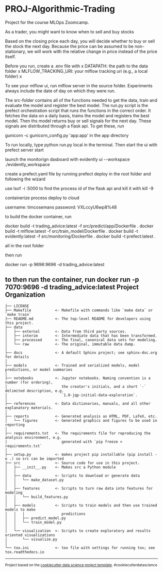 PROJ-Algorithmic-Trading
==============================

Project for the course MLOps Zoomcamp. 

As a trader, you might want to know when to sell and buy stocks

Based on the closing price each day, you will decide whether to buy or sell the stock the next day. 
Because the price can be assumed to be non-stationary, we will work with the relative change in price instead of the price itself.


Before you run, create a .env file with x
DATAPATH: the path to the data folder x
MLFLOW_TRACKING_URI: your mlflow tracking uri (e.g., a local folder) x

To see your mlflow ui, run mlflow server in the source folder. Experiments always include the date of day on which they were run. 


The src-folder contains all of the functions needed to get the data, train and evaluate the model and register the best model. 
The run.py script is the prefect orchestration script that runs the functions in the correct order. It fetches the data on a daily basis, trains the model and registers the best model. Then ths model returns buy or sell signals for the next day. These signals are distributed through a flask api. To get these, run 

gunicorn -c gunicorn_config.py 'app:app' in the app directory

To run locally, type python run.py local in the terminal. Then start the ui with prefect server start

launch the monitorign dasboard with evidently ui --workspace ./evidently_workspace 

create a prefect.yaml file by running prefect deploy in the root folder and following the wizard

use lsof -i :5000 to find the process id of the flask api and kill it with kill -9 <pid>


containerize process
deploy to cloud

username: timcosemans
password: VXLccyU6wp8%48

to build the docker container, run 

docker build -t trading_advice:latest -f src/predict/app/Dockerfile .
docker build -t mlflow:latest -f src/train_model/Dockerfile .
docker build -t evidently:latest -f src/monitoring/Dockerfile .
docker build -t prefect:latest .


all in the root folder 

then run 

docker run -p 9696:9696 -d trading_advice:latest


to then run the container, run docker run -p 7070:9696 -d trading_advice:latest
Project Organization
------------

    ├── LICENSE
    ├── Makefile           <- Makefile with commands like `make data` or `make train`
    ├── README.md          <- The top-level README for developers using this project.
    ├── data
    │   ├── external       <- Data from third party sources.
    │   ├── interim        <- Intermediate data that has been transformed.
    │   ├── processed      <- The final, canonical data sets for modeling.
    │   └── raw            <- The original, immutable data dump.
    │
    ├── docs               <- A default Sphinx project; see sphinx-doc.org for details
    │
    ├── models             <- Trained and serialized models, model predictions, or model summaries
    │
    ├── notebooks          <- Jupyter notebooks. Naming convention is a number (for ordering),
    │                         the creator's initials, and a short `-` delimited description, e.g.
    │                         `1.0-jqp-initial-data-exploration`.
    │
    ├── references         <- Data dictionaries, manuals, and all other explanatory materials.
    │
    ├── reports            <- Generated analysis as HTML, PDF, LaTeX, etc.
    │   └── figures        <- Generated graphics and figures to be used in reporting
    │
    ├── requirements.txt   <- The requirements file for reproducing the analysis environment, e.g.
    │                         generated with `pip freeze > requirements.txt`
    │
    ├── setup.py           <- makes project pip installable (pip install -e .) so src can be imported
    ├── src                <- Source code for use in this project.
    │   ├── __init__.py    <- Makes src a Python module
    │   │
    │   ├── data           <- Scripts to download or generate data
    │   │   └── make_dataset.py
    │   │
    │   ├── features       <- Scripts to turn raw data into features for modeling
    │   │   └── build_features.py
    │   │
    │   ├── models         <- Scripts to train models and then use trained models to make
    │   │   │                 predictions
    │   │   ├── predict_model.py
    │   │   └── train_model.py
    │   │
    │   └── visualization  <- Scripts to create exploratory and results oriented visualizations
    │       └── visualize.py
    │
    └── tox.ini            <- tox file with settings for running tox; see tox.readthedocs.io


--------

<p><small>Project based on the <a target="_blank" href="https://drivendata.github.io/cookiecutter-data-science/">cookiecutter data science project template</a>. #cookiecutterdatascience</small></p>
